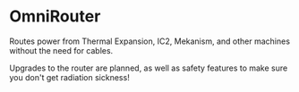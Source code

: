 OmniRouter
==========

Routes power from Thermal Expansion, IC2, Mekanism, and other machines without the need for cables.

Upgrades to the router are planned, as well as safety features to make sure you don't get radiation sickness!
